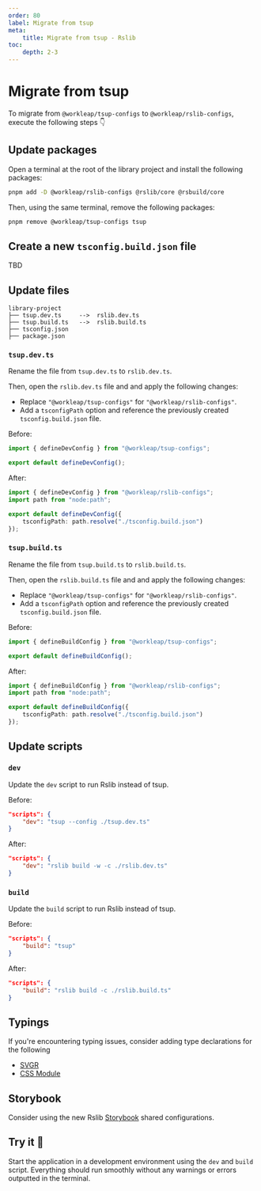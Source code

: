```yaml
---
order: 80
label: Migrate from tsup
meta:
    title: Migrate from tsup - Rslib
toc:
    depth: 2-3
---
```


# Migrate from tsup

To migrate from `@workleap/tsup-configs` to `@workleap/rslib-configs`, execute the following steps 👇

## Update packages

Open a terminal at the root of the library project and install the following packages:

```bash
pnpm add -D @workleap/rslib-configs @rslib/core @rsbuild/core
```

Then, using the same terminal, remove the following packages:

```bash
pnpm remove @workleap/tsup-configs tsup
```

## Create a new `tsconfig.build.json` file

TBD

## Update files

```
library-project
├── tsup.dev.ts     -->  rslib.dev.ts
├── tsup.build.ts   -->  rslib.build.ts
├── tsconfig.json
├── package.json
```

### `tsup.dev.ts`

Rename the file from `tsup.dev.ts` to `rslib.dev.ts`.

Then, open the `rslib.dev.ts` file and and apply the following changes:

- Replace `"@workleap/tsup-configs"` for `"@workleap/rslib-configs"`.
- Add a `tsconfigPath` option and reference the previously created `tsconfig.build.json` file.

Before:

```ts tsup.dev.ts
import { defineDevConfig } from "@workleap/tsup-configs";

export default defineDevConfig();
```

After:

```ts rslib.dev.ts
import { defineDevConfig } from "@workleap/rslib-configs";
import path from "node:path";

export default defineDevConfig({
    tsconfigPath: path.resolve("./tsconfig.build.json")
});
```

### `tsup.build.ts`

Rename the file from `tsup.build.ts` to `rslib.build.ts`.

Then, open the `rslib.build.ts` file and and apply the following changes:

- Replace `"@workleap/tsup-configs"` for `"@workleap/rslib-configs"`.
- Add a `tsconfigPath` option and reference the previously created `tsconfig.build.json` file.

Before:

```ts tsup.build.ts
import { defineBuildConfig } from "@workleap/tsup-configs";

export default defineBuildConfig();
```

After:

```ts rslib.build.ts
import { defineBuildConfig } from "@workleap/rslib-configs";
import path from "node:path";

export default defineBuildConfig({
    tsconfigPath: path.resolve("./tsconfig.build.json")
});
```

## Update scripts

### `dev`

Update the `dev` script to run Rslib instead of tsup.

Before:

```json package.json
"scripts": {
    "dev": "tsup --config ./tsup.dev.ts"
}
```

After:

```json package.json
"scripts": {
    "dev": "rslib build -w -c ./rslib.dev.ts"
}
```

### `build`

Update the `build` script to run Rslib instead of tsup.

Before:

```json package.json
"scripts": {
    "build": "tsup"
}
```

After:

```json package.json
"scripts": {
    "build": "rslib build -c ./rslib.build.ts"
}
```

## Typings

If you're encountering typing issues, consider adding type declarations for the following

- [SVGR](./configure-dev.md#typings)
- [CSS Module](./configure-dev.md#css-modules-typings)

## Storybook

Consider using the new Rslib [Storybook](./configure-storybook.md) shared configurations.

## Try it :rocket:

Start the application in a development environment using the `dev` and `build` script. Everything should run smoothly without any warnings or errors outputted in the terminal.


